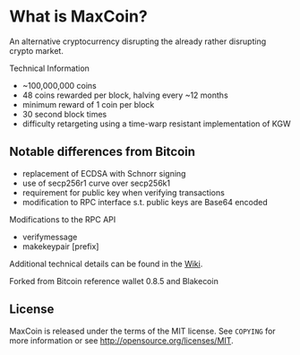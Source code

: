 What is MaxCoin?
==============

An alternative cryptocurrency disrupting the already rather disrupting crypto market.

Technical Information

+ ~100,000,000 coins
+ 48 coins rewarded per block, halving every ~12 months
+ minimum reward of 1 coin per block
+ 30 second block times
+ difficulty retargeting using a time-warp resistant implementation of KGW

Notable differences from Bitcoin
-----------------------------

+ replacement of ECDSA with Schnorr signing
+ use of secp256r1 curve over secp256k1
+ requirement for public key when verifying transactions
+ modification to RPC interface s.t. public keys are Base64 encoded

Modifications to the RPC API
+ verifymessage <maxcoinaddress> <publickey> <signature> <message>
+ makekeypair [prefix]

Additional technical details can be found in the [Wiki](https://github.com/Max-Coin/maxcoin/wiki/_pages).

Forked from Bitcoin reference wallet 0.8.5 and Blakecoin

License
------

MaxCoin is released under the terms of the MIT license. See `COPYING` for more
information or see http://opensource.org/licenses/MIT.

